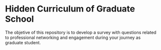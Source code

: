 # Hidden Curriculum of Graduate School

The objetive of this repository is to develop a survey with questions related to professional networking and engagement during your journey as graduate student.
